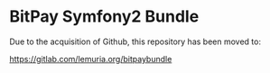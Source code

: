 BitPay Symfony2 Bundle
======================

Due to the acquisition of Github, this repository has been moved to:

https://gitlab.com/lemuria.org/bitpaybundle

